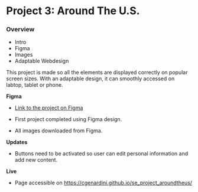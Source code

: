 # Project 3: Around The U.S.

### Overview

- Intro
- Figma
- Images
- Adaptable Webdesign

This project is made so all the elements are displayed correctly on popular screen sizes. With an adaptable design, it can smoothly accessed on labtop, tablet or phone.

**Figma**

- [Link to the project on Figma](https://www.figma.com/file/ii4xxsJ0ghevUOcssTlHZv/Sprint-3%3A-Around-the-US?node-id=0%3A1)

- First project completed using Figma design.

- All images downloaded from Figma.

**Updates**

- Buttons need to be activated so user can edit personal information and add new content.

**Live**

- Page accessible on https://cgenardini.github.io/se_project_aroundtheus/
